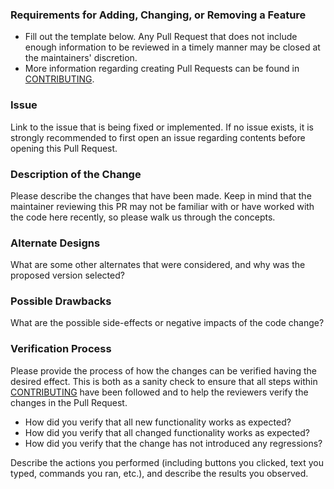 ### Requirements for Adding, Changing, or Removing a Feature

* Fill out the template below. Any Pull Request that does not include enough information to be reviewed in a timely manner may be closed at the maintainers' discretion.
* More information regarding creating Pull Requests can be found in [CONTRIBUTING](https://github.com/isaaceindhoven/testcafe-reporter-allure/blob/master/CONTRIBUTING.md#creating-a-pull-request).

### Issue

Link to the issue that is being fixed or implemented. If no issue exists, it is strongly recommended to first open an issue regarding contents before opening this Pull Request.

### Description of the Change

Please describe the changes that have been made. Keep in mind that the maintainer reviewing this PR may not be familiar with or have worked with the code here recently, so please walk us through the concepts.

### Alternate Designs

What are some other alternates that were considered, and why was the proposed version selected?

### Possible Drawbacks

What are the possible side-effects or negative impacts of the code change?

### Verification Process

Please provide the process of how the changes can be verified having the desired effect. This is both as a sanity check to ensure that all steps within [CONTRIBUTING](https://github.com/isaaceindhoven/testcafe-reporter-allure/blob/master/CONTRIBUTING.md#creating-a-pull-request) have been followed and to help the reviewers verify the changes in the Pull Request.

- How did you verify that all new functionality works as expected?
- How did you verify that all changed functionality works as expected?
- How did you verify that the change has not introduced any regressions?

Describe the actions you performed (including buttons you clicked, text you typed, commands you ran, etc.), and describe the results you observed.
